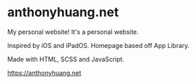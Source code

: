 # anthonyhuang.net
My personal website! It's a personal website.

Inspired by iOS and iPadOS. Homepage based off App Library.

Made with HTML, SCSS and JavaScript.

https://anthonyhuang.net
